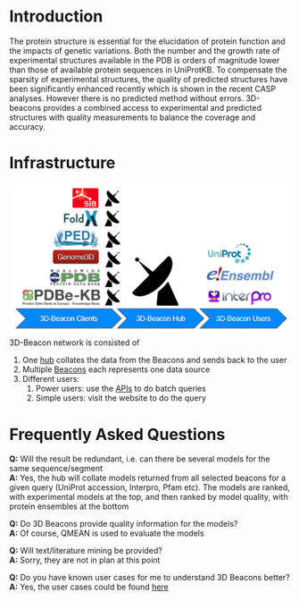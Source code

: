 # Introduction
The protein structure is essential for the elucidation of protein function and the impacts of genetic variations. Both the number and the growth rate of experimental structures available in the PDB is orders of magnitude lower than those of available protein sequences in UniProtKB. To compensate the sparsity of experimental structures, the quality of predicted structures have been significantly enhanced recently which is shown in the recent CASP analyses. However there is no predicted method without errors. 3D-beacons provides a combined access to experimental and predicted structures with quality measurements to balance the coverage and accuracy.

# Infrastructure
![Image](../assets/3d-beacons-summary.png)
3D-Beacon network is consisted of 
 1. One [hub](hub.md) collates the data from the Beacons and sends back to the user 
 2. Multiple [Beacons](beacon.md) each represents one data source
 3. Different users:
    1. Power users: use the [APIs](api.md) to do batch queries
    2. Simple users: visit the website to do the query

# Frequently Asked Questions
**Q:** Will the result be redundant, i.e. can there be several models for the same sequence/segment  
**A:** Yes, the hub will collate models returned from all selected beacons for a given query (UniProt accession, Interpro, Pfam etc). The models are ranked, with experimental models at the top, and then ranked by model quality, with protein ensembles at the bottom

**Q:** Do 3D Beacons provide quality information for the models?  
**A:** Of course, QMEAN is used to evaluate the models

**Q:** Will text/literature mining be provided?  
**A:** Sorry, they are not in plan at this point

**Q:** Do you have known user cases for me to understand 3D Beacons better?  
**A:** Yes, the user cases could be found [here](user-cases.md)
